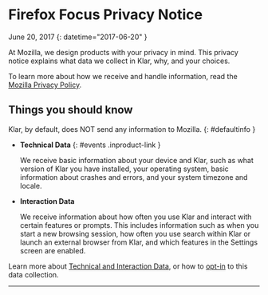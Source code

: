 # Firefox Focus Privacy Notice

June 20, 2017
{: datetime="2017-06-20" }

At Mozilla, we design products with your privacy in mind. This privacy notice explains what data we collect in Klar, why, and your choices. 

To learn more about how we receive and handle information, read the [Mozilla Privacy Policy](https://www.mozilla.org/privacy/).

## Things you should know

Klar, by default, does NOT send any information to Mozilla.
{: #defaultinfo }

* **Technical Data**
{: #events .inproduct-link }

	We receive basic information about your device and Klar, such as what version of Klar you have installed, your operating system, basic information about crashes and errors, and your system timezone and locale.

* **Interaction Data**

	We receive information about how often you use Klar and interact with certain features or prompts. This includes information such as when you start a new browsing session, how often you use search within Klar or launch an external browser from Klar, and which features in the Settings screen are enabled.
	
Learn more about [Technical and Interaction Data](https://github.com/mozilla-mobile/focus/wiki/Event-Tracking-with-Mozilla's-Telemetry-Service), or how to [opt-in](https://support.mozilla.org/kb/send-anonymous-usage-data-firefox-mobile-devices)  to this data collection.

---------------------------------------

